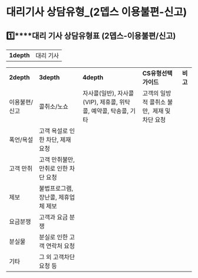 # 대리기사 상담유형_(2뎁스 이용불편-신고)

**1️⃣****대리 기사 상담유형표 (2뎁스-이용불편/신고)**
------------------------------------

|  |  |
| --- | --- |
| **1depth** | 대리 기사 |

|  |  |  |  |  |
| --- | --- | --- | --- | --- |
| **2depth** | **3depth** | **4depth** | **CS유형선택 가이드** | **비고** |
| 이용불편/신고 | 콜취소/노쇼 | 자사콜(일반),  자사콜(VIP),  제휴콜,  위탁콜,  예약콜,  탁송콜,  기타 | 고객의 일방적 콜취소 불만,  제재 및 차단 요청 |  |
| 폭언/욕설 | 고객 욕설로 인한 차단, 제재 요청 |  |
| 고객 만취 | 고객 만취불만, 만취로 인한 차단 요청 |  |
| 제보 | 불법프로그램, 장난콜, 제휴업체 제보 |  |
| 요금분쟁 | 고객과 요금 분쟁 |  |
| 분실물 | 분실로 인한 고객 연락처 요청 |  |
| 기타 | 그 외 고객차단요청 등 |  |